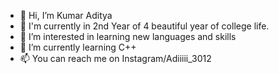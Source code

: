 - 👋 Hi, I’m Kumar Aditya
- 📖 I'm currently in 2nd Year of 4 beautiful year of college life.
- 👀 I’m interested in learning new languages and skills
- 🌱 I’m currently learning C++
- 📫 You can reach me on Instagram/Adiiiii_3012  

<!---
Adiii3012/Adiii3012 is a ✨ special ✨ repository because its `README.md` (this file) appears on your GitHub profile.
You can click the Preview link to take a look at your changes.
--->
